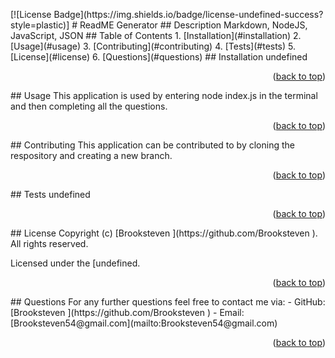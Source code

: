 <p id="readme-top"></p>
[![License Badge](https://img.shields.io/badge/license-undefined-success?style=plastic)]
# ReadME Generator
## Description
Markdown, NodeJS, JavaScript, JSON
## Table of Contents
1. [Installation](#installation)
2. [Usage](#usage)
3. [Contributing](#contributing)
4. [Tests](#tests)
5. [License](#license)
6. [Questions](#questions)
## Installation
undefined
<p align="right">(<a href="#readme-top">back to top</a>)</p>
## Usage
This application is used by entering node index.js in the terminal and then completing all the questions.
<p align="right">(<a href="#readme-top">back to top</a>)</p>
## Contributing
This application can be contributed to by cloning the respository and creating a new branch.
<p align="right">(<a href="#readme-top">back to top</a>)</p>
## Tests
undefined
<p align="right">(<a href="#readme-top">back to top</a>)</p>
## License
Copyright (c) [Brooksteven ](https://github.com/Brooksteven ). All rights reserved. 

Licensed under the [undefined.
<p align="right">(<a href="#readme-top">back to top</a>)</p>
## Questions
For any further questions feel free to contact me via:
- GitHub: [Brooksteven ](https://github.com/Brooksteven )
- Email: [Brooksteven54@gmail.com](mailto:Brooksteven54@gmail.com)
<p align="right">(<a href="#readme-top">back to top</a>)</p>
